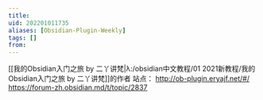 ```yaml
---
title: 
uid: 202201011735
aliases: [Obsidian-Plugin-Weekly]
tags: []
from: 
---
```

[[我的Obsidian入门之旅 by 二丫讲梵|λ:/obsidian中文教程/01 2021新教程/我的Obsidian入门之旅 by 二丫讲梵]]的作者
站点： http://ob-plugin.eryajf.net/#/
https://forum-zh.obsidian.md/t/topic/2837
